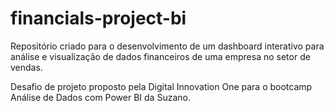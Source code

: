 # financials-project-bi
Repositório criado para o desenvolvimento de um dashboard interativo para análise e visualização de dados financeiros de uma empresa no setor de vendas.

Desafio de projeto proposto pela Digital Innovation One para o bootcamp Análise de Dados com Power BI da Suzano.
